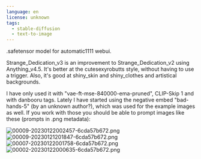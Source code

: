 ```yaml
---
language: en
license: unknown
tags:
  - stable-diffusion
  - text-to-image
---
```


.safetensor model for automatic1111 webui.



Strange_Dedication_v3 is an improvement to Strange_Dedication_v2 using Anything_v4.5.
It's better at the cutesexyrobutts style, without having to use a trigger.
Also, it's good at shiny_skin and shiny_clothes and artistical backgrounds.

I have only used it with "vae-ft-mse-840000-ema-pruned", CLIP-Skip 1 and with danbooru tags.
Lately I have started using the negative embed "bad-hands-5" (by an unknown author?), which was used for the example images as well.
If you work with those you should be able to prompt images like these (prompts in .png metadata):

![00009-20230122002457-6cda57b672.png](https://huggingface.co/MortalSage/Strange_Dedication/resolve/main/Strange_Dedication_v3%20examples/SFW/00009-20230122002457-6cda57b672.png)
![00009-20230121201847-6cda57b672.png](https://huggingface.co/MortalSage/Strange_Dedication/resolve/main/Strange_Dedication_v3%20examples/SFW/00009-20230121201847-6cda57b672.png)
![00007-20230122001758-6cda57b672.png](https://huggingface.co/MortalSage/Strange_Dedication/resolve/main/Strange_Dedication_v3%20examples/SFW/00007-20230122001758-6cda57b672.png)
![00002-20230122000635-6cda57b672.png](https://huggingface.co/MortalSage/Strange_Dedication/resolve/main/Strange_Dedication_v3%20examples/SFW/00002-20230122000635-6cda57b672.png)
